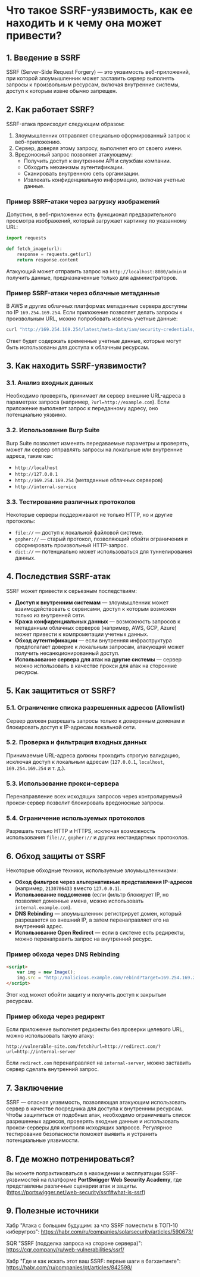 # Что такое SSRF-уязвимость, как ее находить и к чему она может привести?

## 1. Введение в SSRF
SSRF (Server-Side Request Forgery) — это уязвимость веб-приложений, при которой злоумышленник может заставить сервер выполнять запросы к произвольным ресурсам, включая внутренние системы, доступ к которым извне обычно запрещен.

## 2. Как работает SSRF?
SSRF-атака происходит следующим образом:
1. Злоумышленник отправляет специально сформированный запрос к веб-приложению.
2. Сервер, доверяя этому запросу, выполняет его от своего имени.
3. Вредоносный запрос позволяет атакующему:
   - Получить доступ к внутренним API и службам компании.
   - Обходить механизмы аутентификации.
   - Сканировать внутреннюю сеть организации.
   - Извлекать конфиденциальную информацию, включая учетные данные.

### Пример SSRF-атаки через загрузку изображений
Допустим, в веб-приложении есть функционал предварительного просмотра изображений, который загружает картинку по указанному URL:
```python
import requests

def fetch_image(url):
    response = requests.get(url)
    return response.content
```
Атакующий может отправить запрос на `http://localhost:8080/admin` и получить данные, предназначенные только для администраторов.

### Пример SSRF-атаки через облачные метаданные
В AWS и других облачных платформах метаданные сервера доступны по IP `169.254.169.254`. Если приложение позволяет делать запросы к произвольным URL, можно попробовать извлечь учетные данные:
```bash
curl "http://169.254.169.254/latest/meta-data/iam/security-credentials/"
```
Ответ будет содержать временные учетные данные, которые могут быть использованы для доступа к облачным ресурсам.

## 3. Как находить SSRF-уязвимости?

### 3.1. Анализ входных данных
Необходимо проверять, принимает ли сервер внешние URL-адреса в параметрах запроса (например, `?url=http://example.com`). Если приложение выполняет запрос к переданному адресу, оно потенциально уязвимо.

### 3.2. Использование Burp Suite
Burp Suite позволяет изменять передаваемые параметры и проверять, может ли сервер отправлять запросы на локальные или внутренние адреса, такие как:
- `http://localhost`
- `http://127.0.0.1`
- `http://169.254.169.254` (метаданные облачных серверов)
- `http://internal-service`

### 3.3. Тестирование различных протоколов
Некоторые серверы поддерживают не только HTTP, но и другие протоколы:
- `file://` — доступ к локальной файловой системе.
- `gopher://` — старый протокол, позволяющий обойти ограничения и сформировать произвольный HTTP-запрос.
- `dict://` — потенциально может использоваться для туннелирования данных.

## 4. Последствия SSRF-атак
SSRF может привести к серьезным последствиям:
- **Доступ к внутренним системам** — злоумышленник может взаимодействовать с сервисами, доступ к которым возможен только из внутренней сети.
- **Кража конфиденциальных данных** — возможность запросов к метаданным облачных серверов (например, AWS, GCP, Azure) может привести к компрометации учетных данных.
- **Обход аутентификации** — если внутренняя инфраструктура предполагает доверие к локальным запросам, атакующий может получить несанкционированный доступ.
- **Использование сервера для атак на другие системы** — сервер можно использовать в качестве прокси для атак на сторонние ресурсы.

## 5. Как защититься от SSRF?

### 5.1. Ограничение списка разрешенных адресов (Allowlist)
Сервер должен разрешать запросы только к доверенным доменам и блокировать доступ к IP-адресам локальной сети.

### 5.2. Проверка и фильтрация входных данных
Принимаемые URL-адреса должны проходить строгую валидацию, исключая доступ к локальным адресам (`127.0.0.1`, `localhost`, `169.254.169.254` и т. д.).

### 5.3. Использование прокси-сервера
Перенаправление всех исходящих запросов через контролируемый прокси-сервер позволит блокировать вредоносные запросы.

### 5.4. Ограничение используемых протоколов
Разрешать только HTTP и HTTPS, исключая возможность использования `file://`, `gopher://` и других нестандартных протоколов.

## 6. Обход защиты от SSRF
Некоторые обходные техники, используемые злоумышленниками:
- **Обход фильтров через альтернативные представления IP-адресов** (например, `2130706433` вместо `127.0.0.1`).
- **Использование поддоменов** (если фильтр блокирует IP, но позволяет доменные имена, можно использовать `internal.example.com`).
- **DNS Rebinding** — злоумышленник регистрирует домен, который разрешается во внешний IP, а затем перенаправляет его на внутренний адрес.
- **Использование Open Redirect** — если в системе есть редиректы, можно перенаправить запрос на внутренний ресурс.

### Пример обхода через DNS Rebinding
```html
<script>
    var img = new Image();
    img.src = "http://malicious.example.com/rebind?target=169.254.169.254";
</script>
```
Этот код может обойти защиту и получить доступ к закрытым ресурсам.

### Пример обхода через редирект
Если приложение выполняет редиректы без проверки целевого URL, можно использовать такую атаку:
```
http://vulnerable-site.com/fetch?url=http://redirect.com/?url=http://internal-server
```
Если `redirect.com` перенаправляет на `internal-server`, можно заставить сервер сделать внутренний запрос.

## 7. Заключение
SSRF — опасная уязвимость, позволяющая атакующим использовать сервер в качестве посредника для доступа к внутренним ресурсам. Чтобы защититься от подобных атак, необходимо ограничивать список разрешенных адресов, проверять входные данные и использовать прокси-серверы для контроля исходящих запросов. Регулярное тестирование безопасности поможет выявить и устранить потенциальные уязвимости.

## 8. Где можно потренироваться?
Вы можете попрактиковаться в нахождении и эксплуатации SSRF-уязвимостей на платформе **PortSwigger Web Security Academy**, где представлены различные сценарии атак и защиты.(https://portswigger.net/web-security/ssrf#what-is-ssrf)

## 9. Полезные источники
Хабр "Атака с большим будущим: за что SSRF поместили в ТОП-10 киберугроз": https://habr.com/ru/companies/solarsecurity/articles/590673/

SQR "SSRF (подделка запроса на стороне сервера)": https://cqr.company/ru/web-vulnerabilities/ssrf/

Хабр "Где и как искать этот ваш SSRF: первые шаги в багхантинге": https://habr.com/ru/companies/pt/articles/842598/

